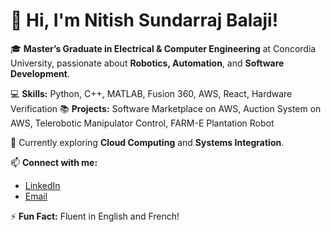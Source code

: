 # 👋 Hi, I'm Nitish Sundarraj Balaji!

🎓 **Master’s Graduate in Electrical & Computer Engineering** at Concordia University, passionate about **Robotics, Automation**, and **Software Development**.  

💻 **Skills:** Python, C++, MATLAB, Fusion 360, AWS, React, Hardware Verification 
📚 **Projects:** Software Marketplace on AWS, Auction System on AWS, Telerobotic Manipulator Control, FARM-E Plantation Robot  

🚀 Currently exploring **Cloud Computing** and **Systems Integration**.  

📫 **Connect with me:**  
- [LinkedIn](https://www.linkedin.com/in/sundarrajnithish/)  
- [Email](mailto:sundarrajnithishca@icloud.com)  

⚡ **Fun Fact:** Fluent in English and French!
